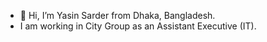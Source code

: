 - 👋 Hi, I’m Yasin Sarder from Dhaka, Bangladesh.
- I am working in City Group as an Assistant Executive (IT).


<!---
yasin3502/yasin3502 is a ✨ special ✨ repository because its `README.md` (this file) appears on your GitHub profile.
You can click the Preview link to take a look at your changes.
--->
